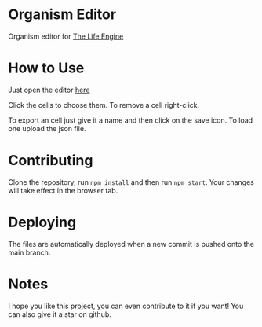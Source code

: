 # Organism Editor
 Organism editor for [The Life Engine](https://thelifeengine.net/)

# How to Use
 Just open the editor [here](https://notenlish.github.io/organism-editor/)

 Click the cells to choose them. To remove a cell right-click.
 
 To export an cell just give it a name and then click on the save icon.
 To load one upload the json file.

# Contributing
 Clone the repository, run `npm install` and then run `npm start`. Your changes will take effect in the browser tab.

# Deploying
 The files are automatically deployed when a new commit is pushed onto the main branch.

# Notes
I hope you like this project, you can even contribute to it if you want!
You can also give it a star on github.

